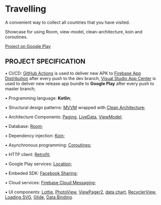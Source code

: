 # Travelling

A convenient way to collect all countries that you have visited.  

Showcase for using Room, view-model, clean-architecture, koin and coroutines.  

[Project on Google Play](https://play.google.com/store/apps/details?id=ua.turskyi.travelling)  

## PROJECT SPECIFICATION

• CI/CD: [GitHub Actions](https://docs.github.com/en/actions) is used to deliver new APK to [Firebase App Distribution](https://firebase.google.com/docs/app-distribution) after every push to the dev branch,
[Visual Studio App Center](https://docs.microsoft.com/en-us/appcenter/) is used to deliver new release app bundle to **Google Play** after every push to master branch;

• Programming language: **Kotlin**;  

• Structural design patterns: [MVVM](https://en.wikipedia.org/wiki/Model%E2%80%93view%E2%80%93viewmodel) wrapped with [Clean Architecture](https://blog.cleancoder.com/uncle-bob/2012/08/13/the-clean-architecture.html);

• Architecture Components: [Paging](https://developer.android.com/topic/libraries/architecture/paging), [LiveData](https://developer.android.com/topic/libraries/architecture/livedata),
[ViewModel](https://developer.android.com/topic/libraries/architecture/viewmodel);

• Database: [Room](https://developer.android.com/training/data-storage/room);

• Dependency injection: [Koin](https://insert-koin.io/docs/reference/introduction);

• Asynchronous programming: [Coroutines](https://developer.android.com/kotlin/coroutines);

• HTTP client: [Retrofit](https://square.github.io/retrofit/);

• Google Play services: [Location](https://developer.android.com/training/location);

• Embeded SDK: [Facebook Sharing](https://developers.facebook.com/docs/sharing/android);

• Cloud services: [Firebase Cloud Messaging](https://firebase.google.com/docs/cloud-messaging);

• UI components: [Lottie](https://lottiefiles.com/what-is-lottie), [PhotoView](https://github.com/Baseflow/PhotoView), [ViewPager2](https://developer.android.com/jetpack/androidx/releases/viewpager2),
[data chart](https://weeklycoding.com/mpandroidchart/), [RecyclerView](http://www.recyclerview.org/),
[Loading SVG](https://github.com/corouteam/GlideToVectorYou), [Glide](https://bumptech.github.io/glide/), [Data Binding](https://developer.android.com/topic/libraries/data-binding).
